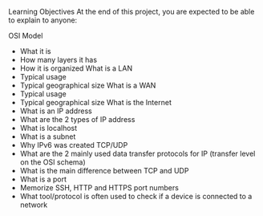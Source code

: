 Learning Objectives
At the end of this project, you are expected to be able to explain to anyone:

OSI Model
* What it is
* How many layers it has
* How it is organized
What is a LAN
* Typical usage
* Typical geographical size
What is a WAN
* Typical usage
* Typical geographical size
What is the Internet
* What is an IP address
* What are the 2 types of IP address
* What is localhost
* What is a subnet
* Why IPv6 was created
TCP/UDP
* What are the 2 mainly used data transfer protocols for IP (transfer level on the OSI schema)
* What is the main difference between TCP and UDP
* What is a port
* Memorize SSH, HTTP and HTTPS port numbers
* What tool/protocol is often used to check if a device is connected to a network
